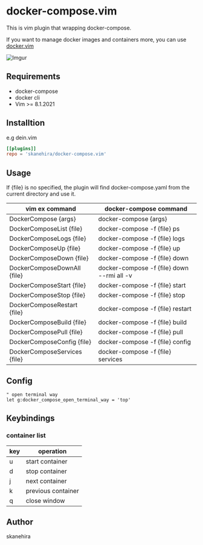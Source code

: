 # docker-compose.vim
This is vim plugin that wrapping docker-compose.

If you want to manage docker images and containers more,
you can use [docker.vim](https://github.com/skanehira/docker.vim)

![Imgur](https://imgur.com/8svyqMN.gif)

## Requirements
- docker-compose
- docker cli
- Vim >= 8.1.2021

## Installtion
e.g dein.vim

```toml
[[plugins]]
repo = 'skanehira/docker-compose.vim'
```

## Usage
If {file} is no specified, the plugin will find
docker-compose.yaml from the current directory and use it.

| vim ex command               | docker-compose command                     |
|------------------------------|--------------------------------------------|
| DockerCompose {args}         | docker-compose {args}                      |
| DockerComposeList {file}     | docker-compose -f {file} ps                |
| DockerComposeLogs {file}     | docker-compose -f {file} logs              |
| DockerComposeUp {file}       | docker-compose -f {file} up                |
| DockerComposeDown {file}     | docker-compose -f {file} down              |
| DockerComposeDownAll {file}  | docker-compose -f {file} down --rmi all -v |
| DockerComposeStart {file}    | docker-compose -f {file} start             |
| DockerComposeStop {file}     | docker-compose -f {file} stop              |
| DockerComposeRestart {file}  | docker-compose -f {file} restart           |
| DockerComposeBuild {file}    | docker-compose -f {file} build             |
| DockerComposePull {file}     | docker-compose -f {file} pull              |
| DockerComposeConfig {file}   | docker-compose -f {file} config            |
| DockerComposeServices {file} | docker-compose -f {file} services          |

## Config
```vim
" open terminal way
let g:docker_compose_open_terminal_way = 'top'
```

## Keybindings
### container list

| key | operation          |
|-----|--------------------|
| u   | start container    |
| d   | stop container     |
| j   | next container     |
| k   | previous container |
| q   | close window       |

## Author
skanehira
